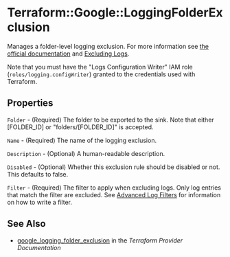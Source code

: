 # Terraform::Google::LoggingFolderExclusion

Manages a folder-level logging exclusion. For more information see
[the official documentation](https://cloud.google.com/logging/docs/) and
[Excluding Logs](https://cloud.google.com/logging/docs/exclusions).

Note that you must have the "Logs Configuration Writer" IAM role (`roles/logging.configWriter`)
granted to the credentials used with Terraform.

## Properties

`Folder` - (Required) The folder to be exported to the sink. Note that either [FOLDER_ID] or "folders/[FOLDER_ID]" is
accepted.

`Name` - (Required) The name of the logging exclusion.

`Description` - (Optional) A human-readable description.

`Disabled` - (Optional) Whether this exclusion rule should be disabled or not. This defaults to
false.

`Filter` - (Required) The filter to apply when excluding logs. Only log entries that match the filter are excluded.
See [Advanced Log Filters](https://cloud.google.com/logging/docs/view/advanced-filters) for information on how to
write a filter.


## See Also

* [google_logging_folder_exclusion](https://www.terraform.io/docs/providers/google/r/logging_folder_exclusion.html) in the _Terraform Provider Documentation_